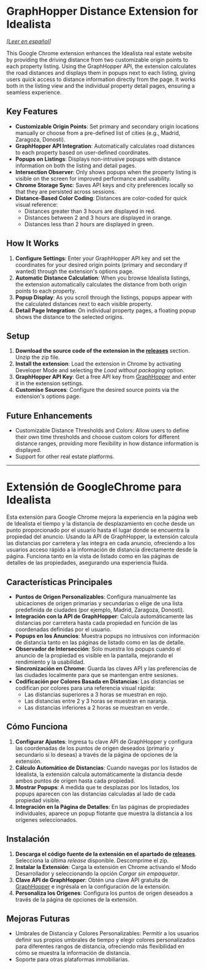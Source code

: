 # GraphHopper Distance Extension for Idealista

_[[Leer en español](#user-content-extensión-de-distancias-de-graphHopper-para-idealista)]_

This Google Chrome extension enhances the Idealista real estate website by providing the driving distance from two customizable origin points to each property listing. Using the GraphHopper API, the extension calculates the road distances and displays them in popups next to each listing, giving users quick access to distance information directly from the page. It works both in the listing view and the individual property detail pages, ensuring a seamless experience.

## Key Features

- **Customizable Origin Points**: Set primary and secondary origin locations manually or choose from a pre-defined list of cities (e.g., Madrid, Zaragoza, Donosti).
- **GraphHopper API Integration**: Automatically calculates road distances to each property based on user-defined coordinates.
- **Popups on Listings**: Displays non-intrusive popups with distance information on both the listing and detail pages.
- **Intersection Observer**: Only shows popups when the property listing is visible on the screen for improved performance and usability.
- **Chrome Storage Sync**: Saves API keys and city preferences locally so that they are persisted across sessions.
- **Distance-Based Color Coding**: Distances are color-coded for quick visual reference:
  - Distances greater than 3 hours are displayed in red.
  - Distances between 2 and 3 hours are displayed in orange.
  - Distances less than 2 hours are displayed in green.

## How It Works

1. **Configure Settings**: Enter your GraphHopper API key and set the coordinates for your desired origin points (primary and secondary if wanted) through the extension's options page.
2. **Automatic Distance Calculation**: When you browse Idealista listings, the extension automatically calculates the distance from both origin points to each property.
3. **Popup Display**: As you scroll through the listings, popups appear with the calculated distances next to each visible property.
4. **Detail Page Integration**: On individual property pages, a floating popup shows the distance to the selected origins.

## Setup

1. **Download the source code of the extension in the [releases](https://github.com/LuisSevillano/idealista-distances-extension/releases)** section. Unzip the zip file.
2. **Install the extension**: Load the extension in Chrome by activating Developer Mode and selecting the _Load without packaging_ option.
3. **GraphHopper API Key**: Get a free API key from [GraphHopper](https://www.graphhopper.com/) and enter it in the extension settings.
4. **Customise Sources**: Configure the desired source points via the extension's options page.

## Future Enhancements

- Customizable Distance Thresholds and Colors: Allow users to define their own time thresholds and choose custom colors for different distance ranges, providing more flexibility in how distance information is displayed.
- Support for other real estate platforms.

---

# Extensión de GoogleChrome para Idealista

Esta extensión para Google Chrome mejora la experiencia en la página web de Idealista el tiempo y la distancia de desplazamiento en coche desde un punto proporcionado por el usuario hasta el lugar donde se encuentra la propiedad del anuncio. Usando la API de GraphHopper, la extensión calcula las distancias por carretera y las integra en cada anuncio, ofreciendo a los usuarios acceso rápido a la información de distancia directamente desde la página. Funciona tanto en la vista de listado como en las páginas de detalles de las propiedades, asegurando una experiencia fluida.

## Características Principales

- **Puntos de Origen Personalizables**: Configura manualmente las ubicaciones de origen primarias y secundarias o elige de una lista predefinida de ciudades (por ejemplo, Madrid, Zaragoza, Donosti).
- **Integración con la API de GraphHopper**: Calcula automáticamente las distancias por carretera hasta cada propiedad en función de las coordenadas definidas por el usuario.
- **Popups en los Anuncios**: Muestra popups no intrusivos con información de distancia tanto en las páginas de listado como en las de detalle.
- **Observador de Intersección**: Solo muestra los popups cuando el anuncio de la propiedad es visible en la pantalla, mejorando el rendimiento y la usabilidad.
- **Sincronización en Chrome**: Guarda las claves API y las preferencias de las ciudades localmente para que se mantengan entre sesiones.
- **Codificación por Colores Basada en Distancias**: Las distancias se codifican por colores para una referencia visual rápida:
  - Las distancias superiores a 3 horas se muestran en rojo.
  - Las distancias entre 2 y 3 horas se muestran en naranja.
  - Las distancias inferiores a 2 horas se muestran en verde.

## Cómo Funciona

1. **Configurar Ajustes**: Ingresa tu clave API de GraphHopper y configura las coordenadas de los puntos de origen deseados (primario y secundario si lo deseas) a través de la página de opciones de la extensión.
2. **Cálculo Automático de Distancias**: Cuando navegas por los listados de Idealista, la extensión calcula automáticamente la distancia desde ambos puntos de origen hasta cada propiedad.
3. **Mostrar Popups**: A medida que te desplazas por los listados, los popups aparecen con las distancias calculadas al lado de cada propiedad visible.
4. **Integración en la Página de Detalles**: En las páginas de propiedades individuales, aparece un popup flotante que muestra la distancia a los orígenes seleccionados.

## Instalación

1. **Descarga el código fuente de la extensión en el apartado de [releases](https://github.com/LuisSevillano/idealista-distances-extension/releases)**. Selecciona la última _release_ disponible. Descomprime el zip.
2. **Instalar la Extensión**: Carga la extensión en Chrome activando el Modo Desarrollador y seleccionando la opción _Cargar sin empaquetar_.
3. **Clave API de GraphHopper**: Obtén una clave API gratuita de [GraphHopper](https://www.graphhopper.com/) e ingrésala en la configuración de la extensión.
4. **Personaliza los Orígenes**: Configura los puntos de origen deseados a través de la página de opciones de la extensión.

## Mejoras Futuras

- Umbrales de Distancia y Colores Personalizables: Permitir a los usuarios definir sus propios umbrales de tiempo y elegir colores personalizados para diferentes rangos de distancia, ofreciendo más flexibilidad en cómo se muestra la información de distancia.
- Soporte para otras plataformas inmobiliarias.

